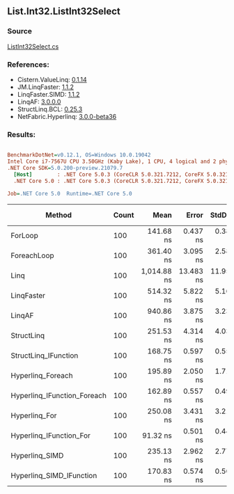 ﻿## List.Int32.ListInt32Select

### Source
[ListInt32Select.cs](../LinqBenchmarks/List/Int32/ListInt32Select.cs)

### References:
- Cistern.ValueLinq: [0.1.14](https://www.nuget.org/packages/Cistern.ValueLinq/0.1.14)
- JM.LinqFaster: [1.1.2](https://www.nuget.org/packages/JM.LinqFaster/1.1.2)
- LinqFaster.SIMD: [1.1.2](https://www.nuget.org/packages/LinqFaster.SIMD/1.0.3)
- LinqAF: [3.0.0.0](https://www.nuget.org/packages/LinqAF/3.0.0.0)
- StructLinq.BCL: [0.25.3](https://www.nuget.org/packages/StructLinq.BCL/0.25.3)
- NetFabric.Hyperlinq: [3.0.0-beta36](https://www.nuget.org/packages/NetFabric.Hyperlinq/3.0.0-beta36)

### Results:
``` ini

BenchmarkDotNet=v0.12.1, OS=Windows 10.0.19042
Intel Core i7-7567U CPU 3.50GHz (Kaby Lake), 1 CPU, 4 logical and 2 physical cores
.NET Core SDK=5.0.200-preview.21079.7
  [Host]        : .NET Core 5.0.3 (CoreCLR 5.0.321.7212, CoreFX 5.0.321.7212), X64 RyuJIT
  .NET Core 5.0 : .NET Core 5.0.3 (CoreCLR 5.0.321.7212, CoreFX 5.0.321.7212), X64 RyuJIT

Job=.NET Core 5.0  Runtime=.NET Core 5.0  

```
|                      Method | Count |        Mean |     Error |    StdDev | Ratio | RatioSD |  Gen 0 | Gen 1 | Gen 2 | Allocated |
|---------------------------- |------ |------------:|----------:|----------:|------:|--------:|-------:|------:|------:|----------:|
|                     ForLoop |   100 |   141.68 ns |  0.437 ns |  0.387 ns |  1.00 |    0.00 |      - |     - |     - |         - |
|                 ForeachLoop |   100 |   361.40 ns |  3.095 ns |  2.584 ns |  2.55 |    0.01 |      - |     - |     - |         - |
|                        Linq |   100 | 1,014.88 ns | 13.483 ns | 11.953 ns |  7.16 |    0.09 | 0.0343 |     - |     - |      72 B |
|                  LinqFaster |   100 |   514.32 ns |  5.822 ns |  5.161 ns |  3.63 |    0.03 | 0.2174 |     - |     - |     456 B |
|                      LinqAF |   100 |   940.86 ns |  3.875 ns |  3.236 ns |  6.64 |    0.03 |      - |     - |     - |         - |
|                  StructLinq |   100 |   251.53 ns |  4.314 ns |  4.035 ns |  1.78 |    0.03 | 0.0153 |     - |     - |      32 B |
|        StructLinq_IFunction |   100 |   168.75 ns |  0.597 ns |  0.559 ns |  1.19 |    0.01 |      - |     - |     - |         - |
|           Hyperlinq_Foreach |   100 |   195.89 ns |  2.050 ns |  1.711 ns |  1.38 |    0.01 |      - |     - |     - |         - |
| Hyperlinq_IFunction_Foreach |   100 |   162.89 ns |  0.557 ns |  0.494 ns |  1.15 |    0.01 |      - |     - |     - |         - |
|               Hyperlinq_For |   100 |   250.08 ns |  3.431 ns |  3.210 ns |  1.77 |    0.02 |      - |     - |     - |         - |
|     Hyperlinq_IFunction_For |   100 |    91.32 ns |  0.501 ns |  0.444 ns |  0.64 |    0.00 |      - |     - |     - |         - |
|              Hyperlinq_SIMD |   100 |   235.13 ns |  2.962 ns |  2.771 ns |  1.66 |    0.02 |      - |     - |     - |         - |
|    Hyperlinq_SIMD_IFunction |   100 |   170.83 ns |  0.574 ns |  0.509 ns |  1.21 |    0.01 |      - |     - |     - |         - |
